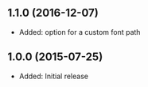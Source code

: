 ## 1.1.0 (2016-12-07)

- Added: option for a custom font path


## 1.0.0 (2015-07-25)

- Added: Initial release
